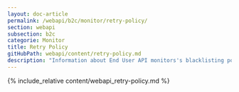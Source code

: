 ```yaml
---
layout: doc-article
permalink: /webapi/b2c/monitor/retry-policy/
section: webapi
subsection: b2c
categorie: Monitor
title: Retry Policy
gitHubPath: webapi/content/retry-policy.md
description: "Information about End User API monitors's blacklisting policy."
---
```


{% include_relative content/webapi_retry-policy.md %}
